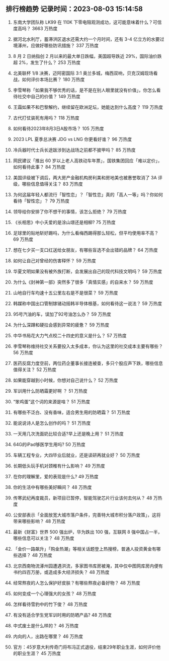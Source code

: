 
## 排行榜趋势 记录时间：2023-08-03 15:14:58
  
  1. 东南大学团队称 LK99 在 110K 下零电阻观测成功，这可能意味着什么？可信度高吗？ 3663 万热度
    
  2. 据河北水利厅，蓄滞洪区退水还需大约一个月时间，还有 3-4 亿立方的水要过境涿州，应做好哪些防讯措施？ 337 万热度
    
  3. 8 月 2 日纳指创 2 月以来的最大单日跌幅，美国超导跌近 29%，国际油价跌超 2%，发生了什么？ 253 万热度
    
  4. 北美联杯 1/8 决赛，迈阿密国际 3:1 奥兰多城，梅西双响，贝克汉姆现场看战，如何评价本场比赛？ 180 万热度
    
  5. 李雪琴称「如果我不够优秀的话，是不是在别人眼里就没有价值」，你怎么看待社交中自己的价值？ 149 万热度
    
  6. 王霜如果不和巴黎解约，继续留在欧洲足坛，她能达到什么高度？ 119 万热度
    
  7. 古代打仗装死有用吗？ 118 万热度
    
  8. 如何看待2023年8月3日A股市场？ 105 万热度
    
  9. 2023 LPL 夏季总决赛 JDG vs LNG 你更看好谁？ 96 万热度
    
  10. 冷兵器时代士兵长途跋涉到达战场之前都不披甲吗？ 85 万热度
    
  11. 网民建议「推出 60 岁以上老人高铁动车年票」，国铁集团回应「难以定价」，如何看待此事？ 84 万热度
    
  12. 美国评级被下调后，两大房产金融机构房利美和房地美也被惠誉取消了 3A 评级，哪些信息值得关注？ 83 万热度
    
  13. 为何这届年轻人都流行「智性恋」？「智性恋」真的「高人一等」吗？你如何看待「智性恋」？ 79 万热度
    
  14. 领导给你安排了你不想干的事情，该怎么拒绝？ 79 万热度
    
  15. 《长相思》中小夭爱的是涂山璟还是相柳? 75 万热度
    
  16. 足球里的贴地斩好踢吗，为什么看梅西踢得那么轻松，但平均使用率不高？ 69 万热度
    
  17. 想在七夕买一支口红送给女朋友，有哪些盲选不会出错的品牌？ 64 万热度
    
  18. 如何让自己对曾经的伤害释怀？ 59 万热度
    
  19. 华夏文明如果没有被外族打断，会发展出自己的现代科技文明吗？ 59 万热度
    
  20. 为什么《封神第一部》突然多了很多「真情实感」的自来水？ 59 万热度
    
  21. 山地自行车均速十五公里左右是不是很菜？ 59 万热度
    
  22. 韩媒称中国出口管制镓锗动摇韩半导体根基，如何看待这一说法？ 59 万热度
    
  23. 95号汽油的车，误加了92号油怎么办？ 59 万热度
    
  24. 为什么深蹲和硬拉会感到异常的疲惫？ 59 万热度
    
  25. 中华书局花大力气点校二十四史的意义是什么？ 57 万热度
    
  26. 李雪琴称维持社交关系要投入太多成本，你认为这里的社交成本主要有哪些？ 56 万热度
    
  27. 医药反腐力度空前，两位药企董事长接连被查，多只个股应声下跌，哪些信息值得关注？ 52 万热度
    
  28. 如果能穿越到小时候，你想对自己说什么？ 52 万热度
    
  29. 军训用什么防晒霜更好啊 ？ 51 万热度
    
  30. “笨鸡蛋”这个词的来源是啥？ 51 万热度
    
  31. 有哪些不泛白、没有香味，适合男生用的防晒霜？ 51 万热度
    
  32. 能说说诗人是怎么创作的吗？ 51 万热度
    
  33. 一天用几次洗面奶比较合适?早上还是晚上用？ 51 万热度
    
  34. 64G的iPad够医学生用吗? 50 万热度
    
  35. 车辆工程专业，大四毕业后就业，还是读研再就业好？ 50 万热度
    
  36. 长期低头玩手机对颈椎有什么影响？ 49 万热度
    
  37. 在你的理解里，爱的表现是什么? 49 万热度
    
  38. 你的生活中有哪些美好瞬间？ 48 万热度
    
  39. 传寒武纪再度裁员，新项目已暂停，智能驾驶芯片行业该何去何从？ 48 万热度
    
  40. 公安部表示「全面放宽大城市落户条件，完善特大城市积分落户政策」，这将带来哪些影响？ 48 万热度
    
  41. 最新《财富》世界 500 强出炉，华为跌出 100 强，互联网 8 强中国占一半，哪些信息可以关注？ 48 万热度
    
  42. 「金价一路飙升」「购金热潮」等相关话题登上热搜榜，普通人投资黄金有哪些选择？ 48 万热度
    
  43. 北京西南物流涿州园遭遇洪流，多家图书库房被淹，其中仅中图网库房内便有书约四百万册，或造成多大经济损失？ 48 万热度
    
  44. 经常熬夜的人怎么保护好皮肤？有哪些熬夜必备好物？ 48 万热度
    
  45. 如何变成一个心理强大的女孩？ 48 万热度
    
  46. 怎样看待雪豹中的竹下俊？ 48 万热度
    
  47. 有没有适合学生党军训时用的防晒产品? 48 万热度
    
  48. 中式废土是什么样的？ 46 万热度
    
  49. 内向的人，出路在哪里？ 46 万热度
    
  50. 官方：45岁意大利传奇门将布冯正式退役，结束29年职业生涯，如何评价他的职业生涯？ 45 万热度
    